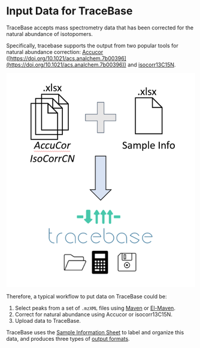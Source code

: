 # Input Data for TraceBase

TraceBase accepts mass spectrometry data that has been corrected for the
natural abundance of isotopomers.

Specifically, tracebase supports the output from two popular tools for natural
abundance correction: [Accucor](https://github.com/lparsons/accucor)
([https://doi.org/10.1021/acs.analchem.7b00396](https://doi.org/10.1021/acs.analchem.7b00396))
and [isocorr13C15N](https://github.com/xxing9703/isocorr13C15N).

![Diagram showing the file types that can be uploaded to TraceBase](../Attachments/Input%20Formats%20Sketch.png)

Therefore, a typical workflow to put data on TraceBase could be:

1. Select peaks from a set of `.mzXML` files using
   [Maven](http://maven.princeton.edu/index.php) or
   [El-Maven](https://www.elucidata.io/el-maven).
2. Correct for natural abundance using Accucor or isocorr13C15N.
3. Upload data to TraceBase.

TraceBase uses the [Sample Information Sheet](Sample%20Information%20Sheet.md)
to label and organize this data, and produces three types of [output
formats](../Types%20of%20Data%20Output/Downloaded%20Data%20Formats.md).
